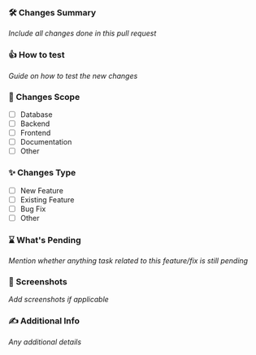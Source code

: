 ### 🛠 Changes Summary

_Include all changes done in this pull request_

### 👍 How to test

_Guide on how to test the new changes_

### 🔳 Changes Scope

- [ ] Database
- [ ] Backend
- [ ] Frontend
- [ ] Documentation
- [ ] Other

### ✨ Changes Type

- [ ] New Feature
- [ ] Existing Feature
- [ ] Bug Fix
- [ ] Other

### ⌛ What's Pending

_Mention whether anything task related to this feature/fix is still pending_

### 📸 Screenshots

_Add screenshots if applicable_

### ✍ Additional Info

_Any additional details_

